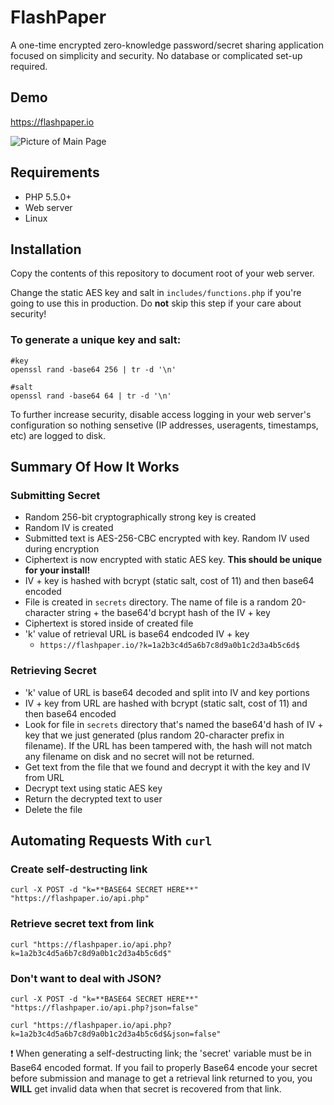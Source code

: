 # FlashPaper
A one-time encrypted zero-knowledge password/secret sharing application focused on simplicity and security. No database or complicated set-up required.

## Demo

https://flashpaper.io

![Picture of Main Page](https://i.imgur.com/3gDOy5l.png)

## Requirements
* PHP 5.5.0+
* Web server
* Linux

## Installation
Copy the contents of this repository to document root of your web server. 

Change the static AES key and salt in `includes/functions.php` if you're going to use this in production. Do **not** skip this step if your care about security!

### To generate a unique key and salt:
```
#key
openssl rand -base64 256 | tr -d '\n'

#salt
openssl rand -base64 64 | tr -d '\n'
```

To further increase security, disable access logging in your web server's configuration so nothing sensetive (IP addresses, useragents, timestamps, etc) are logged to disk.

## Summary Of How It Works
### Submitting Secret
* Random 256-bit cryptographically strong key is created
* Random IV is created
* Submitted text is AES-256-CBC encrypted with key. Random IV used during encryption
* Ciphertext is now encrypted with static AES key. **This should be unique for your install!**
* IV + key is hashed with bcrypt (static salt, cost of 11) and then base64 encoded
* File is created in `secrets` directory. The name of file is a random 20-character string + the base64'd bcrypt hash of the IV + key
* Ciphertext is stored inside of created file
* 'k' value of retrieval URL is base64 endcoded IV + key
  * `https://flashpaper.io/?k=1a2b3c4d5a6b7c8d9a0b1c2d3a4b5c6d$`

### Retrieving Secret
* 'k' value of URL is base64 decoded and split into IV and key portions
* IV + key from URL are hashed with bcrypt (static salt, cost of 11) and then base64 encoded
* Look for file in `secrets` directory that's named the base64'd hash of IV + key that we just generated (plus random 20-character prefix in filename). If the URL has been tampered with, the hash will not match any filename on disk and no secret will not be returned.
* Get text from the file that we found and decrypt it with the key and IV from URL
* Decrypt text using static AES key
* Return the decrypted text to user
* Delete the file

## Automating Requests With `curl`

### Create self-destructing link
`curl -X POST -d "k=**BASE64 SECRET HERE**" "https://flashpaper.io/api.php"`

### Retrieve secret text from link
`curl "https://flashpaper.io/api.php?k=1a2b3c4d5a6b7c8d9a0b1c2d3a4b5c6d$"`

### Don't want to deal with JSON?
`curl -X POST -d "k=**BASE64 SECRET HERE**" "https://flashpaper.io/api.php?json=false"`

`curl "https://flashpaper.io/api.php?k=1a2b3c4d5a6b7c8d9a0b1c2d3a4b5c6d$&json=false"`

:exclamation: When generating a self-destructing link; the 'secret' variable must be in Base64 encoded format. If you fail to properly Base64 encode your secret before submission and manage to get a retrieval link returned to you, you **WILL** get invalid data when that secret is recovered from that link.
